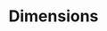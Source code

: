 ---
bigquery: https://console.cloud.google.com/bigquery?p=covid-19-dimensions-ai&page=table&d=data&t=publications
contributors: Digital Science, https://www.digital-science.com/
cost: Free for personal, non-commercial use.
description: Dimensions contains more than 100 million publications, ranging from
  articles published in scholarly journals, books and book chapters, to preprints
  and conference proceedings. All publications are contextualized with linked data
  sets, funding, publications, patents, clinical trials, and policy documents. You
  can also view associated categories, funders, institutions, and researcher profiles.
documentation: https://docs.dimensions.ai/bigquery/index.html
last_edit: 04/05/2022, 14:28:59
location: https://www.dimensions.ai/products/free/
maintained_by: Digital Science, https://www.digital-science.com/
schema_fields:
- type
- original_abstract
- foa_number
- original_assignee
- parent_id
- current_assignee
- category_hra
- research_orgs
- associated_grant_ids
- associated_publication_pmid
- category_for
- journal_lists
- category_uoa
- journal
- phase
- subtitles
- funding_currency
- category_sdg
- organisation_details
- category_icrp_ct
- date_modified
- research_org_state_names
- open_access_categories_v2
- granted_year
- arxiv_id
- research_org_city_names
- abstract
- wikipedia_url
- language
- established
- investigators
- repository_id
- family_id
- funder_orgs
- end_year
- legal_events
- publication_date
- associated_publication_doi
- categories
- expiration_year
- end_date
- resulting_publication_doi
- clinical_trial_ids
- funding_gbp
- funding_cad
- original_title
- date_imported_gbq
- volume
- inventor_names
- date_online
- pages
- isbn
- category_hrcs_hc
- current_assignee_countries
- proceedings_title
- grant_number
- description
- original_assignee_orgs
- address
- funding_nzd
- category_icrp_cso
- aliases
- filing_year
- acronyms
- mesh_terms
- repository_url
- funder_org_state_codes
- family_count
- priority_year
- linkout
- open_access_categories
- research_org_cities
- funder_org_acronyms
- name
- priority_date
- current_assignee_orgs
- metrics
- doi
- license
- concepts
- research_org_state_codes
- legal_status
- types
- associated_publication_arxiv_id
- publication_year
- category_hrcs_rac
- active_years
- patent_ids
- source_id
- date
- researcher_ids
- research_org_countries
- pmid
- interventions
- start_date
- funding_details
- pmcid
- mesh_headings
- acknowledgements
- funding_chf
- resulting_publication_ids
- ipcr
- supporting_grant_ids
- funding_usd
- expiration_date
- application_number
- funding_cny
- title
- altmetrics
- cited_by_ids
- authors
- date_inserted
- book_series_title
- editors
- filing_date
- category_rcdc
- embargo_date
- conditions
- repository_name
- status
- reference_ids
- funding_jpy
- external_ids
- conference
- publisher
- assignee_orgs
- assignee_countries
- funder_org_countries
- year
- original_assignee_countries
- eisbn
- research_org_country_names
- relationships
- created_date
- filing_status
- category_bra
- funder_org_cities
- funding_amount
- links
- kind
- citation_string
- acronym
- book_title
- id
- date_normal
- granted_date
- associated_publication_id
- funding_eur
- citations
- gender
- jurisdiction
- start_year
- registry
- issue
- brief_title
- funder_countries
- citations_count
- family_members_ids
- date_print
- funding_aud
- funder_org
- cpc
- email_address
- labels
- publication_ids
shortname: dimensions
tags:
- scholarly literature
- patents
- funding
- clinical trials
- academic profiles
terms_of_use: 'Use of both the Dimensions COVID-19 dataset and full Dimensions dataset
  are subject to the Dimensions Terms of use: https://www.dimensions.ai/policies-terms-legal '
title: Dimensions
uuid: dcff88bd-fe6b-4fdb-8159-809bf9d7bc1c
---